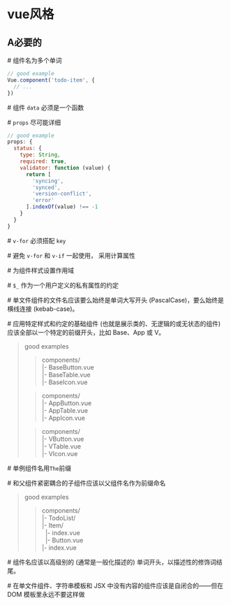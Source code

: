 # vue风格

## A必要的

\# 组件名为多个单词

```javascript 
// good example
Vue.component('todo-item', {
  // ...
})
```

\# 组件 `data` 必须是一个函数

\# `props` 尽可能详细

```javascript
// good example
props: {
  status: {
    type: String,
    required: true,
    validator: function (value) {
      return [
        'syncing',
        'synced',
        'version-conflict',
        'error'
      ].indexOf(value) !== -1
    }
  }
}
```

\# `v-for` 必须搭配 `key`

\# 避免 `v-for` 和 `v-if` 一起使用， 采用计算属性

\# 为组件样式设置作用域

\# `$_` 作为一个用户定义的私有属性的约定

\# 单文件组件的文件名应该要么始终是单词大写开头 (PascalCase)，要么始终是横线连接 (kebab-case)。

\# 应用特定样式和约定的基础组件 (也就是展示类的、无逻辑的或无状态的组件) 应该全部以一个特定的前缀开头，比如 Base、App 或 V。

>good examples
>>components/  
>>|- BaseButton.vue  
>>|- BaseTable.vue  
>>|- BaseIcon.vue
>
>>components/  
>>|- AppButton.vue  
>>|- AppTable.vue  
>>|- AppIcon.vue  
>
>>components/  
>>|- VButton.vue  
>>|- VTable.vue  
>>|- VIcon.vue

\# 单例组件名用`The`前缀

\# 和父组件紧密耦合的子组件应该以父组件名作为前缀命名
>good examples
>>components/  
>>|- TodoList/  
>>|- Item/   
>>&nbsp;&nbsp;|- index.vue  
>>&nbsp;&nbsp;|- Button.vue  
>>|- index.vue  

\# 组件名应该以高级别的 (通常是一般化描述的) 单词开头，以描述性的修饰词结尾。

\# 在单文件组件、字符串模板和 JSX 中没有内容的组件应该是自闭合的——但在 DOM 模板里永远不要这样做

